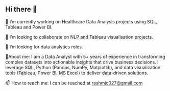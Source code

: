 ## Hi there 👋
🔭 I’m currently working on Healthcare Data Analysis projects using SQL, Tableau and Power BI.

🌱 I’m looking to collaborate on NLP and Tableau visualisation projects.

🤔 I’m looking for data analytics roles.

💬About me: I am a Data Analyst with 5+ years of experience in transforming complex datasets into actionable insights that drive business decisions. I leverage SQL, Python (Pandas, NumPy, Matplotlib), and data visualization tools (Tableau, Power BI, MS Excel) to deliver data-driven solutions. 

📫 How to reach me: I can be reached at rashmic027@gmail.com

<!--
**rashmic20/rashmic20** is a ✨ _special_ ✨ repository because its `README.md` (this file) appears on your GitHub profile.

Here are some ideas to get you started:

- 🔭 I’m currently working on Healthcare Data Analysis projects.
- 🌱 I’m currently learning Power BI and Python.
- 👯 I’m looking to collaborate on ...
- 🤔 I’m looking for data analytics roles.
- 💬 Ask me about ...
- 📫 How to reach me: I can be reached at rashmic027@gmail.com
- 😄 Pronouns: ...
- ⚡ Fun fact: ...
-->
